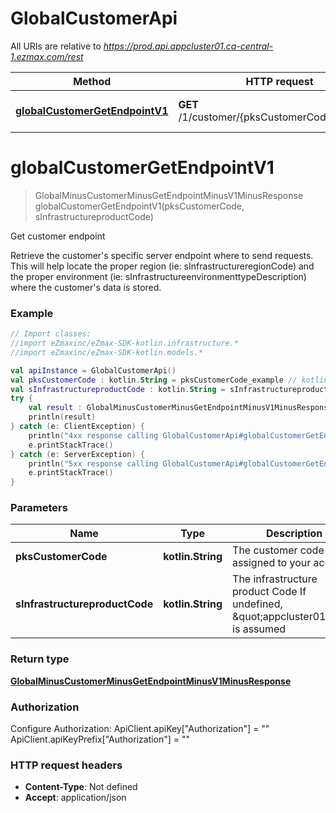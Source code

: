 # GlobalCustomerApi

All URIs are relative to *https://prod.api.appcluster01.ca-central-1.ezmax.com/rest*

Method | HTTP request | Description
------------- | ------------- | -------------
[**globalCustomerGetEndpointV1**](GlobalCustomerApi.md#globalCustomerGetEndpointV1) | **GET** /1/customer/{pksCustomerCode}/endpoint | Get customer endpoint


<a name="globalCustomerGetEndpointV1"></a>
# **globalCustomerGetEndpointV1**
> GlobalMinusCustomerMinusGetEndpointMinusV1MinusResponse globalCustomerGetEndpointV1(pksCustomerCode, sInfrastructureproductCode)

Get customer endpoint

Retrieve the customer&#39;s specific server endpoint where to send requests. This will help locate the proper region (ie: sInfrastructureregionCode) and the proper environment (ie: sInfrastructureenvironmenttypeDescription) where the customer&#39;s data is stored.

### Example
```kotlin
// Import classes:
//import eZmaxinc/eZmax-SDK-kotlin.infrastructure.*
//import eZmaxinc/eZmax-SDK-kotlin.models.*

val apiInstance = GlobalCustomerApi()
val pksCustomerCode : kotlin.String = pksCustomerCode_example // kotlin.String | The customer code assigned to your account
val sInfrastructureproductCode : kotlin.String = sInfrastructureproductCode_example // kotlin.String | The infrastructure product Code  If undefined, \"appcluster01\" is assumed
try {
    val result : GlobalMinusCustomerMinusGetEndpointMinusV1MinusResponse = apiInstance.globalCustomerGetEndpointV1(pksCustomerCode, sInfrastructureproductCode)
    println(result)
} catch (e: ClientException) {
    println("4xx response calling GlobalCustomerApi#globalCustomerGetEndpointV1")
    e.printStackTrace()
} catch (e: ServerException) {
    println("5xx response calling GlobalCustomerApi#globalCustomerGetEndpointV1")
    e.printStackTrace()
}
```

### Parameters

Name | Type | Description  | Notes
------------- | ------------- | ------------- | -------------
 **pksCustomerCode** | **kotlin.String**| The customer code assigned to your account |
 **sInfrastructureproductCode** | **kotlin.String**| The infrastructure product Code  If undefined, \&quot;appcluster01\&quot; is assumed | [optional] [enum: appcluster01, ezsignuser]

### Return type

[**GlobalMinusCustomerMinusGetEndpointMinusV1MinusResponse**](GlobalMinusCustomerMinusGetEndpointMinusV1MinusResponse.md)

### Authorization


Configure Authorization:
    ApiClient.apiKey["Authorization"] = ""
    ApiClient.apiKeyPrefix["Authorization"] = ""

### HTTP request headers

 - **Content-Type**: Not defined
 - **Accept**: application/json

